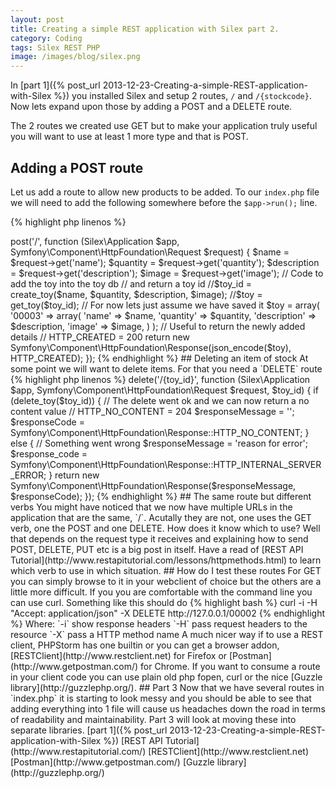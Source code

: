 ```yaml
---
layout: post
title: Creating a simple REST application with Silex part 2.
category: Coding
tags: Silex REST PHP
image: /images/blog/silex.png
---
```

In [part 1]({% post_url 2013-12-23-Creating-a-simple-REST-application-with-Silex %}) you installed Silex and setup 2 routes, `/` and `/{stockcode}`.
Now lets expand upon those by adding a POST and a DELETE route. 
<!-- more -->

The 2 routes we created use GET but to make your application truly useful you will want to use at least 1 more type and that is POST.

## Adding a POST route
Let us add a route to allow new products to be added.  To our `index.php` file we will need to add the following somewhere before the `$app->run();` line.

{% highlight php linenos %}
<?php
$app->post('/', function (Silex\Application $app, Symfony\Component\HttpFoundation\Request $request) {

    $name = $request->get('name');
    $quantity = $request->get('quantity');
    $description = $request->get('description');
    $image = $request->get('image');
    
    // Code to add the toy into the toy db
    // and return a toy id
    //$toy_id = create_toy($name, $quantity, $description, $image);
    //$toy = get_toy($toy_id);
    
    // For now lets just assume we have saved it
    $toy = array(
        '00003' => array(
            'name' => $name,
            'quantity' => $quantity,
            'description' => $description,
            'image' => $image,
        )
    );
    
    // Useful to return the newly added details
    // HTTP_CREATED = 200
    return new Symfony\Component\HttpFoundation\Response(json_encode($toy), HTTP_CREATED);
});
{% endhighlight %}

## Deleting an item of stock

At some point we will want to delete items.  For that you need a `DELETE` route
{% highlight php linenos %}
<?php
$app->delete('/{toy_id}', function (Silex\Application $app, Symfony\Component\HttpFoundation\Request $request, $toy_id) {
    
    if (delete_toy($toy_id)) {
        // The delete went ok and we can now return a no content value
        // HTTP_NO_CONTENT = 204
        $responseMessage = '';
        $responseCode = Symfony\Component\HttpFoundation\Response::HTTP_NO_CONTENT;
    } else {
        // Something went wrong
        $responseMessage = 'reason for error';
        $response_code = Symfony\Component\HttpFoundation\Response::HTTP_INTERNAL_SERVER_ERROR;
    }
    
    return new Symfony\Component\HttpFoundation\Response($responseMessage, $responseCode);
});
{% endhighlight %}

## The same route but different verbs
You might have noticed that we now have multiple URLs in the application that are the same, `/`.  Acutally they are not, one uses the GET verb, one the POST and one DELETE.
How does it know which to use? Well that depends on the request type it receives and explaining how to send POST, DELETE, PUT etc is a big post in itself.  Have a 
read of [REST API Tutorial](http://www.restapitutorial.com/lessons/httpmethods.html) to learn which verb to use in which situation.

## How do I test these routes
For GET you can simply browse to it in your webclient of choice but the others are a little more difficult.  

If you you are comfortable with the command line you can use curl.  Something like this should do
{% highlight bash %}
curl -i -H "Accept: application/json" -X DELETE http://127.0.0.1/00002
{% endhighlight %}
Where:  
`-i` show response headers  
`-H` pass request headers to the resource  
`-X` pass a HTTP method name  

A much nicer way if to use a REST client, PHPStorm has one builtin or you can get a browser addon, [RESTClient](http://www.restclient.net) for Firefox or [Postman](http://www.getpostman.com/) for Chrome.  If you want to 
consume a route in your client code you can use plain old php fopen, curl or the nice [Guzzle library](http://guzzlephp.org/). 

## Part 3
Now that we have several routes in `index.php` it is starting to look messy and you should be able to see that adding everything into 1 file will
 cause us headaches down the road in terms of readability and maintainability.  Part 3 will look at moving these into separate libraries.

[part 1]({% post_url 2013-12-23-Creating-a-simple-REST-application-with-Silex %})  

[REST API Tutorial](http://www.restapitutorial.com/)
[RESTClient](http://www.restclient.net)  
[Postman](http://www.getpostman.com/)  
[Guzzle library](http://guzzlephp.org/)  

